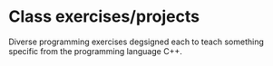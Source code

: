 # Class exercises/projects

Diverse programming exercises degsigned each to teach something specific from the programming language C++.

